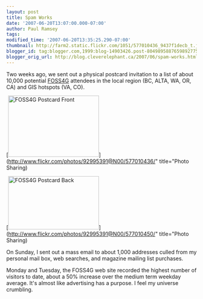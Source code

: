 ```yaml
---
layout: post
title: Spam Works
date: '2007-06-20T13:07:00.000-07:00'
author: Paul Ramsey
tags: 
modified_time: '2007-06-20T13:35:25.290-07:00'
thumbnail: http://farm2.static.flickr.com/1051/577010436_9437f1decb_t.jpg
blogger_id: tag:blogger.com,1999:blog-14903426.post-8049895887659892775
blogger_orig_url: http://blog.cleverelephant.ca/2007/06/spam-works.html
---
```


Two weeks ago, we sent out a physical postcard invitation to a list of about 10,000 potential [FOSS4G](http://2007.foss4g.org) attendees in the local region (BC, ALTA, WA, OR, CA) and GIS hotspots (VA, CO).  

[<img src="http://farm2.static.flickr.com/1051/577010436_9437f1decb_m.jpg" width="240" height="162" alt="FOSS4G Postcard Front" />](http://www.flickr.com/photos/92995391@N00/577010436/" title="Photo Sharing)

[<img src="http://farm2.static.flickr.com/1265/577010450_3f3ca2a6de_m.jpg" width="240" height="141" alt="FOSS4G Postcard Back" />](http://www.flickr.com/photos/92995391@N00/577010450/" title="Photo Sharing)

On Sunday, I sent out a mass email to about 1,000 addresses culled from my personal mail box, web searches, and magazine mailing list purchases.

Monday and Tuesday, the FOSS4G web site recorded the highest number of visitors to date, about a 50% increase over the medium term weekday average.  It's almost like advertising has a purpose.  I feel my universe crumbling.